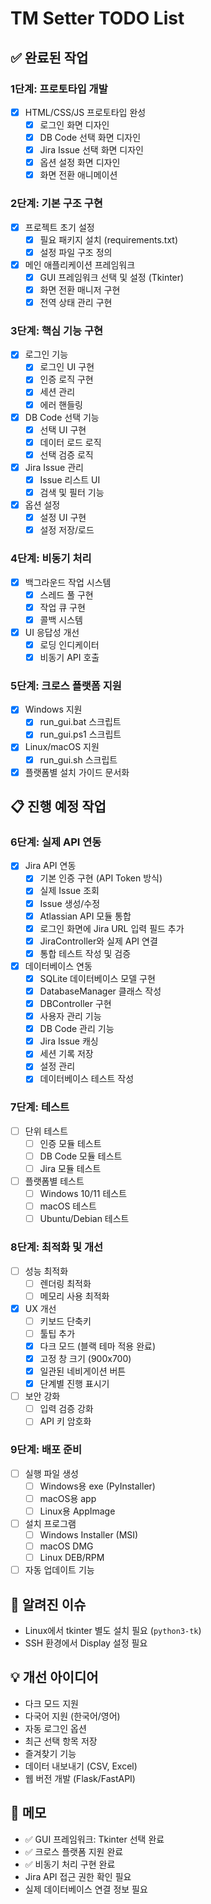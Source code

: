 # TM Setter TODO List

## ✅ 완료된 작업

### 1단계: 프로토타입 개발
- [x] HTML/CSS/JS 프로토타입 완성
  - [x] 로그인 화면 디자인
  - [x] DB Code 선택 화면 디자인
  - [x] Jira Issue 선택 화면 디자인
  - [x] 옵션 설정 화면 디자인
  - [x] 화면 전환 애니메이션

### 2단계: 기본 구조 구현
- [x] 프로젝트 초기 설정
  - [x] 필요 패키지 설치 (requirements.txt)
  - [x] 설정 파일 구조 정의
- [x] 메인 애플리케이션 프레임워크
  - [x] GUI 프레임워크 선택 및 설정 (Tkinter)
  - [x] 화면 전환 매니저 구현
  - [x] 전역 상태 관리 구현

### 3단계: 핵심 기능 구현
- [x] 로그인 기능
  - [x] 로그인 UI 구현
  - [x] 인증 로직 구현
  - [x] 세션 관리
  - [x] 에러 핸들링
- [x] DB Code 선택 기능
  - [x] 선택 UI 구현
  - [x] 데이터 로드 로직
  - [x] 선택 검증 로직
- [x] Jira Issue 관리
  - [x] Issue 리스트 UI
  - [x] 검색 및 필터 기능
- [x] 옵션 설정
  - [x] 설정 UI 구현
  - [x] 설정 저장/로드

### 4단계: 비동기 처리
- [x] 백그라운드 작업 시스템
  - [x] 스레드 풀 구현
  - [x] 작업 큐 구현
  - [x] 콜백 시스템
- [x] UI 응답성 개선
  - [x] 로딩 인디케이터
  - [x] 비동기 API 호출

### 5단계: 크로스 플랫폼 지원
- [x] Windows 지원
  - [x] run_gui.bat 스크립트
  - [x] run_gui.ps1 스크립트
- [x] Linux/macOS 지원
  - [x] run_gui.sh 스크립트
- [x] 플랫폼별 설치 가이드 문서화

## 📋 진행 예정 작업

### 6단계: 실제 API 연동
- [x] Jira API 연동
  - [x] 기본 인증 구현 (API Token 방식)
  - [x] 실제 Issue 조회
  - [x] Issue 생성/수정
  - [x] Atlassian API 모듈 통합
  - [x] 로그인 화면에 Jira URL 입력 필드 추가
  - [x] JiraController와 실제 API 연결
  - [x] 통합 테스트 작성 및 검증
- [x] 데이터베이스 연동
  - [x] SQLite 데이터베이스 모델 구현
  - [x] DatabaseManager 클래스 작성
  - [x] DBController 구현
  - [x] 사용자 관리 기능
  - [x] DB Code 관리 기능
  - [x] Jira Issue 캐싱
  - [x] 세션 기록 저장
  - [x] 설정 관리
  - [x] 데이터베이스 테스트 작성

### 7단계: 테스트
- [ ] 단위 테스트
  - [ ] 인증 모듈 테스트
  - [ ] DB Code 모듈 테스트
  - [ ] Jira 모듈 테스트
- [ ] 플랫폼별 테스트
  - [ ] Windows 10/11 테스트
  - [ ] macOS 테스트
  - [ ] Ubuntu/Debian 테스트

### 8단계: 최적화 및 개선
- [ ] 성능 최적화
  - [ ] 렌더링 최적화
  - [ ] 메모리 사용 최적화
- [x] UX 개선
  - [ ] 키보드 단축키
  - [ ] 툴팁 추가
  - [x] 다크 모드 (블랙 테마 적용 완료)
  - [x] 고정 창 크기 (900x700)
  - [x] 일관된 네비게이션 버튼
  - [x] 단계별 진행 표시기
- [ ] 보안 강화
  - [ ] 입력 검증 강화
  - [ ] API 키 암호화

### 9단계: 배포 준비
- [ ] 실행 파일 생성
  - [ ] Windows용 exe (PyInstaller)
  - [ ] macOS용 app
  - [ ] Linux용 AppImage
- [ ] 설치 프로그램
  - [ ] Windows Installer (MSI)
  - [ ] macOS DMG
  - [ ] Linux DEB/RPM
- [ ] 자동 업데이트 기능

## 🐛 알려진 이슈
- Linux에서 tkinter 별도 설치 필요 (`python3-tk`)
- SSH 환경에서 Display 설정 필요

## 💡 개선 아이디어
- 다크 모드 지원
- 다국어 지원 (한국어/영어)
- 자동 로그인 옵션
- 최근 선택 항목 저장
- 즐겨찾기 기능
- 데이터 내보내기 (CSV, Excel)
- 웹 버전 개발 (Flask/FastAPI)

## 📝 메모
- ✅ GUI 프레임워크: Tkinter 선택 완료
- ✅ 크로스 플랫폼 지원 완료
- ✅ 비동기 처리 구현 완료
- Jira API 접근 권한 확인 필요
- 실제 데이터베이스 연결 정보 필요
